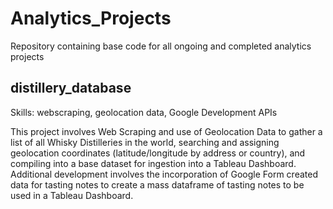 # Analytics_Projects
Repository containing base code for all ongoing and completed analytics projects

## distillery_database
Skills: webscraping, geolocation data, Google Development APIs

This project involves Web Scraping and use of Geolocation Data to gather a list of all Whisky Distilleries in the world, searching and assigning geolocation coordinates (latitude/longitude by address or country), and compiling into a base dataset for ingestion into a Tableau Dashboard. Additional development involves the incorporation of Google Form created data for tasting notes to create a mass dataframe of tasting notes to be used in a Tableau Dashboard.
